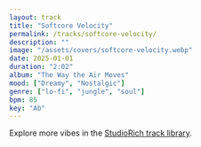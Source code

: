 ```yaml
---
layout: track
title: "Softcore Velocity"
permalink: /tracks/softcore-velocity/
description: ""
image: "/assets/covers/softcore-velocity.webp"
date: 2025-01-01
duration: "2:02"
album: "The Way the Air Moves"
mood: ["Dreamy", "Nostalgic"]
genre: ["lo-fi", "jungle", "soul"]
bpm: 85
key: "Ab"
---
```


Explore more vibes in the [StudioRich track library](/tracks/).
